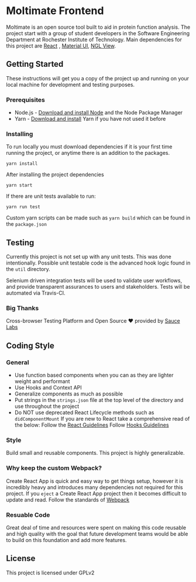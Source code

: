 # Moltimate Frontend

Moltimate is an open source tool built to aid in protein function analysis. The project start with a group of student developers in the Software Engineering Department at Rochester Institute of Technology. Main dependencies for this project are  [React](https://reactjs.org/docs/getting-started.html) , [Material UI](https://material-ui.com/), [NGL View](https://github.com/arose/nglview).

## Getting Started

These instructions will get you a copy of the project up and running on your local machine for development and testing purposes.

### Prerequisites

* Node.js - [Download and install Node](https://nodejs.org/en/download/) and the Node Package Manager
* Yarn - [Download and install](https://yarnpkg.com/en/docs/install) Yarn if you have not used it before


### Installing

To run locally you must download dependencies if it is your first time running the project, or anytime there is an addition to the packages.

```
yarn install
```

After installing the project dependencies 

```
yarn start
```

If there are unit tests available to run:
```
yarn run test
```

Custom yarn scripts can be made such as `yarn build` which can be found in the `package.json`

## Testing

Currently this project is not set up with any unit tests. This was done intentionally. Possible unit testable code is the advanced hook logic found in the `util` directory.

Selenium driven integration tests will be used to validate user workflows, and provide transparent assurances to users and stakeholders. Tests will be automated via Travis-CI.

### Big Thanks
Cross-browser Testing Platform and Open Source ❤️ provided by [Sauce Labs](https://saucelabs.com)

## Coding Style
### General
* Use function based components when you can as they are lighter weight and performant
* Use Hooks and Context API 
* Generalize components as much as possible
* Put strings in the `strings.json` file at the top level of the directory and use throughout the project
* Do NOT use deprecated React Lifecycle methods such as `didComponentMount`
If you are new to React take a comprehensive read of the below: 
    Follow the [React Guidelines](https://reactjs.org/docs/hello-world.html) 
    Follow [Hooks Guidelines](https://reactjs.org/docs/hooks-rules.html)

### Style
Build small and reusable components. This project is highly generalizable. 

### Why keep the custom Webpack?
Create React App is quick and easy way to get things setup, however it is incredibly heavy and introduces many dependencies not required for this project. If you `eject` a Create React App project then it becomes difficult to update and read. Follow the standards of [Webpack](https://webpack.js.org/)  

### Resuable Code
Great deal of time and resources were spent on making this code reusable and high quality with the goal that future development teams would be able to build on this foundation and add more features.

## License

This project is licensed under GPLv2

